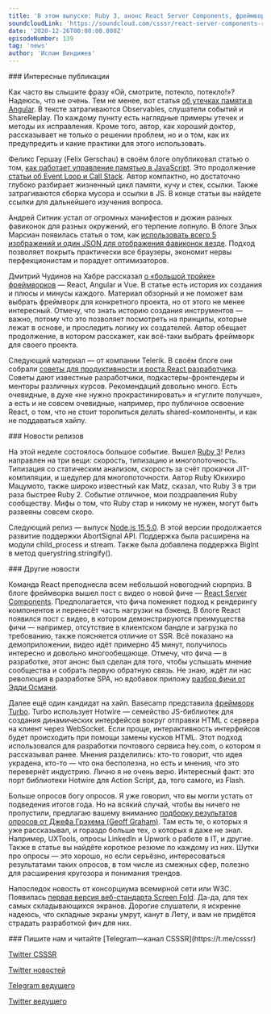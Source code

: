 ```yaml
---
title: 'В этом выпуске: Ruby 3, анонс React Server Components, фреймворк Turbo от Basecamp, Node.js 15.5.0, работа памяти в JavaScript и ещё больше опросов. '
soundcloudLink: 'https://soundcloud.com/csssr/react-server-components-ruby-3-freymvork-turbo-ot-basecamp-nodejs-1550-memory-management-v-js'
date: '2020-12-26T00:00:00.000Z'
episodeNumber: 139
tag: 'news'
author: 'Ислам Виндижев'
---
```


<ParagraphWithImage imageName="manWithLaptop" imageSide="right">
  ### Интересные публикации

  Как часто вы слышите фразу «Ой, смотрите, потекло, потекло!»? Надеюсь, что не очень. Тем не менее, вот статья [об утечках памяти в Angular](https://medium.com/javascript-in-plain-english/understanding-memory-leaks-in-angular-4a738f7ce90d). В тексте затрагиваются Observables, слушатели событий и ShareReplay. По каждому пункту есть наглядные примеры утечек и методы их исправления. Кроме того, автор, как хороший доктор, рассказывает не только о решении проблем, но и о том, как их предупредить и какие практики для этого использовать.
</ParagraphWithImage>

Феликс Гершау (Felix Gerschau) в своём блоге опубликовал статью о том, [как работает управление памятью в JavaScript](https://felixgerschau.com/javascript-memory-management). Это продолжение [статьи об Event Loop и Call Stack](https://felixgerschau.com/javascript-event-loop-call-stack/). Автор компактно, но достаточно глубоко разбирает жизненный цикл памяти, кучу и стек, ссылки. Также затрагиваются сборка мусора и ссылки в JS. В конце статьи вы найдете ссылки для дальнейшего изучения вопроса.

Андрей Ситник устал от огромных манифестов и дюжин разных фавиконок для разных окружений, его терпение лопнуло. В блоге Злых Марсиан появилась статья о том, как [использовать всего 5 изображений и один JSON для отображения фавиконок везде](https://evilmartians.com/chronicles/how-to-favicon-in-2021-six-files-that-fit-most-needs). Подход позволяет покрыть практически все браузеры, экономит нервы перфекционистам и порадует оптимизаторов.

Дмитрий Чудинов на Хабре рассказал [о «большой тройке» фреймворков](https://habr.com/p/533702/) — React, Angular и Vue. В статье есть история их создания и плюсы и минусы каждого. Материал обзорный и не поможет вам выбрать фреймворк для конкретного проекта, но от этого не менее интересный. Отмечу, что знать историю создания инструментов — важно, потому что это позволяет посмотреть на принципы, которые лежат в основе, и проследить логику их создателей. Автор обещает продолжение, в котором расскажет, как всё-таки выбрать фреймворк для своего проекта.

Следующий материал — от компании Telerik. В своём блоге они собрали [советы для продуктивности и роста React разработчика](https://www.telerik.com/kendo-react-ui/react-best-practices-and-productivity-tips/). Советы дают известные разработчики, подкастеры-фронтендеры и менторы различных курсов. Рекомендаций довольно много. Есть очевидные, в духе «не нужно прокрастинировать» и «гуглите получше», а есть и не совсем очевидные, например, про публичное освоение React, о том, что не стоит торопиться делать shared-компоненты, и как не поддаваться хайпу.

<ParagraphWithImage imageName="laptopNews" imageSide="right">
  ### Новости релизов

  На этой неделе состоялось большое событие. Вышел [Ruby 3](https://www.ruby-lang.org/en/news/2020/12/25/ruby-3-0-0-released/)! Релиз направлен на три вещи: скорость, типизацию и многопоточность. Типизация со статическим анализом, скорость за счёт прокачки JIT-компиляции, и шедулер для многопоточности. Автор Ruby Юкихиро Мацумото, также широко известный как Matz, сказал, что Ruby 3 в три раза быстрее Ruby 2. Событие отличное, мои поздравления Ruby сообществу. Мифы о том, что Ruby стар и никому не нужен, могут быть развеяны совсем скоро.
</ParagraphWithImage>

Следующий релиз — выпуск [Node.js 15.5.0](https://nodejs.org/en/blog/release/v15.5.0/). В этой версии продолжается развитие поддержки AbortSignal API. Поддержка была расширена на модули child_process и stream. Также была добавлена поддержка BigInt в метод querystring.stringify().

<ParagraphWithImage imageName="laptopDialog" imageSide="right">
  ### Другие новости

  Команда React преподнесла всем небольшой новогодний сюрприз. В блоге фреймворка вышел пост с видео о новой фиче — [React Server Components](https://reactjs.org/blog/2020/12/21/data-fetching-with-react-server-components.html). Предполагается, что фича поменяет подход к рендерингу компонентов и перенесёт часть нагрузки на бэкенд. В блоге React появился пост с видео, в котором демонстрируются преимущества фичи — например, отсутствие в клиентском бандле и загрузка по требованию, также поясняется отличие от SSR. Всё показано на демоприложении, видео идёт примерно 45 минут, получилось интересно и довольно многообещающе. Отмечу, что фича — в разработке, этот анонс был сделан для того, чтобы услышать мнение сообщества и собрать первую обратную связь. Не знаю, ждёт ли нас революция в разработке SPA, но вдобавок приложу [разбор фичи от Эдди Османи](https://addyosmani.com/blog/react-server-components/).
</ParagraphWithImage>

Далее ещё один кандидат на хайп. Basecamp представила [фреймворк Turbo](https://hotwire.dev/). Turbo использует Hotwire — семейство JS-библиотек для создания динамических интерфейсов  вокруг отправки HTML с сервера на клиент через WebSocket. Если проще, интерактивность интерфейсов будет происходить при помощи замены кусков HTML. Этот подход использовался для разработки почтового сервиса hey.com, о котором я рассказывал ранее. Мнения разделились: кто-то говорит, что идея украдена, кто-то — что она бесполезна, но есть и мнения, что это перевернёт индустрию. Лично я не очень верю. Интересный факт: это порт библиотеки Hotwire для Action Script, да, того самого, из Flash.

Больше опросов богу опросов. Я уже говорил, что вы могли устать от подведения итогов года. Но на всякий случай, чтобы вы ничего не пропустили, предлагаю вашему вниманию [подборку результатов опросов от Джефа Грэхема (Geoff Graham)](https://css-tricks.com/2020-roundup-of-web-research/). Там есть те, о которых я уже рассказывал, и гораздо больше тех, о которых я даже не знал. Например, UXTools, опросы LinkedIn и Upwork о работе в IT, и другие. Также в статье вы найдёте короткое резюме по каждому из них. Шутки про опросы — это хорошо, но если серьёзно, интересоваться результатами таких опросов, в том числе из смежных сфер, полезно для расширения кругозора и понимания трендов.

Напоследок новость от консорциума всемирной сети или W3C. Появилась [первая версия веб-стандарта Screen Fold](https://www.w3.org/TR/screen-fold/). Да-да, для тех самых складывающихся экранов. Дорогие слушатели, я искренне надеюсь, что складные экраны умрут, канут в Лету, и вам не придётся страдать разработкой фич для них.

<Note>
  ### Пишите нам и читайте
  [Telegram—канал CSSSR](https://t.me/csssr)

  [Twitter CSSSR](https://twitter.com/csssr_dev)

  [Twitter новостей](https://twitter.com/csssr_news)

  [Telegram ведущего](https://t.me/Vindizh)

  [Twitter ведущего](https://twitter.com/Vindizh)
</Note>
